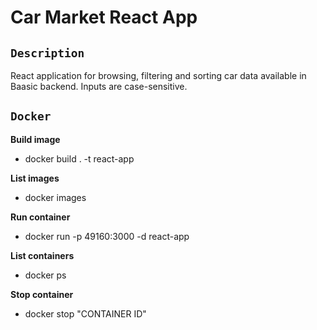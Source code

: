 # Car Market React App

## `Description`
React application for browsing, filtering and sorting car data available in Baasic backend.
Inputs are case-sensitive.

## `Docker`

<b>Build image</b>
- docker build . -t react-app

<b>List images</b>
- docker images

<b>Run container</b>
- docker run -p 49160:3000 -d react-app

<b>List containers</b>
- docker ps

<b>Stop container</b>
- docker stop "CONTAINER ID"


